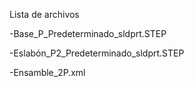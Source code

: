 Lista de archivos

-Base_P_Predeterminado_sldprt.STEP

-Eslabón_P2_Predeterminado_sldprt.STEP

-Ensamble_2P.xml

